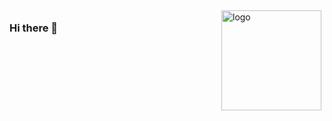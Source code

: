 <img src="https://github-readme-stats.vercel.app/api?username=AnswerAIL&show_icons=true" alt="logo" height="160" align="right" style="margin: 5px; margin-bottom: 20px;" />


### Hi there 👋

<!--
**AnswerAIL/AnswerAIL** is a ✨ _special_ ✨ repository because its `README.md` (this file) appears on your GitHub profile.

Here are some ideas to get you started:

- 🔭 I’m currently working on ...
- 🌱 I’m currently learning ...
- 👯 I’m looking to collaborate on ...
- 🤔 I’m looking for help with ...
- 💬 Ask me about ...
- 📫 How to reach me: ...
- 😄 Pronouns: ...
- ⚡ Fun fact: ...
-->

